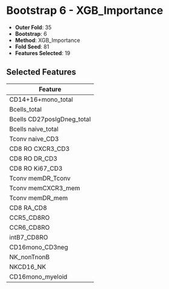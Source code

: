 # Bootstrap 6 - XGB_Importance

- **Outer Fold**: 35
- **Bootstrap**: 6
- **Method**: XGB_Importance
- **Fold Seed**: 81
- **Features Selected**: 19

## Selected Features

| Feature |
|---------|
| CD14+16+mono_total |
| Bcells_total |
| Bcells CD27posIgDneg_total |
| Bcells naive_total |
| Tconv naive_CD3 |
| CD8 RO CXCR3_CD3 |
| CD8 RO DR_CD3 |
| CD8  RO Ki67_CD3 |
| Tconv memDR_Tconv |
| Tconv memCXCR3_mem |
| Tconv memDR_mem |
| CD8 RA_CD8 |
| CCR5_CD8RO |
| CCR6_CD8RO |
| intB7_CD8RO |
| CD16mono_CD3neg |
| NK_nonTnonB |
| NKCD16_NK |
| CD16mono_myeloid |
